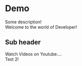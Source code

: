 # Demo

Some description!<br />
Welcome to the world of Developer!

## Sub header

Watch Videos on Youtube....<br />
Test 2!
